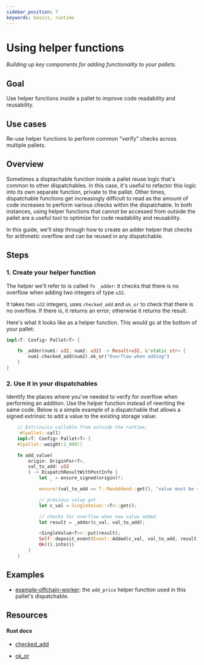 ```yaml
---
sidebar_position: 7
keywords: basics, runtime
---
```


# Using helper functions

_Building up key components for adding functionality to your pallets._

## Goal

Use helper functions inside a pallet to improve code readability and reusability.

## Use cases

Re-use helper functions to perform common "verify" checks across multiple pallets.

## Overview

Sometimes a disptachable function inside a pallet reuse logic that's common to other dispatchables.
In this case, it's useful to refactor this logic into its own separate function, private to the pallet.
Other times, dispatchable functions get increasingly difficult to read as the amount of code increases 
to perform various checks within the dispatchable. In both instances, using helper functions that cannot 
be accessed from outside the pallet are a useful tool to optimize for code readability and reusability.

In this guide, we'll step through how to create an adder helper that checks for arithmetic overflow
and  can be reused in any dispatchable.

## Steps

### 1. Create your helper function

The helper we'll refer to is called `fn _adder`: it checks that there is no overflow when adding two integers of type `u32`.

It takes two `u32` integers, uses `checked_add` and `ok_or` to check that there is no overflow. If there is, it returns an error; otherwise
it returns the result. 

Here's what it looks like as a helper function. This would go at the bottom of your pallet:

```rust
impl<T: Config> Pallet<T> {

    fn _adder(num1: u32, num2: u32) -> Result<u32, &'static str> {
        num1.checked_add(num2).ok_or("Overflow when adding")
    }
} 
```

### 2. Use it in your dispatchables

Identify the places where you've needed to verify for overflow when performing an addition.
Use the helper function instead of rewriting the same code. Below is a simple example of 
a dispatchable that allows a signed extrinsic to add a value to the existing storage value:

```rust
    // Extrinsics callable from outside the runtime.
	 #[pallet::call]
    impl<T: Config> Pallet<T> {
    #[pallet::weight(1_000)]

    fn add_value(
        origin: OriginFor<T>,
        val_to_add: u32
        ) -> DispatchResultWithPostInfo {
            let _ = ensure_signed(origin)?;

            ensure!(val_to_add <= T::MaxAddend::get(), "value must be <= maximum add amount constant");

            // previous value got
           	let c_val = SingleValue::<T>::get();

            // checks for overflow when new value added
            let result = _adder(c_val, val_to_add); 

            <SingleValue<T>>::put(result);
            Self::deposit_event(Event::Added(c_val, val_to_add, result));
            Ok(().into())
        }
	}
```

## Examples
- [example-offchain-worker](https://github.com/paritytech/substrate/blob/master/frame/example-offchain-worker/src/lib.rs): the `add_price` helper function used in this pallet's dispatchable.
## Resources
#### Rust docs
- [checked_add](https://docs.rs/num/0.2.0/num/trait.CheckedAdd.html#required-methods) 

- [ok_or](https://doc.rust-lang.org/std/option/enum.Option.html#method.ok_or)
